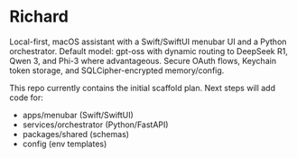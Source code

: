 # Richard

Local-first, macOS assistant with a Swift/SwiftUI menubar UI and a Python orchestrator. Default model: gpt-oss with dynamic routing to DeepSeek R1, Qwen 3, and Phi-3 where advantageous. Secure OAuth flows, Keychain token storage, and SQLCipher-encrypted memory/config.

This repo currently contains the initial scaffold plan. Next steps will add code for:
- apps/menubar (Swift/SwiftUI)
- services/orchestrator (Python/FastAPI)
- packages/shared (schemas)
- config (env templates)
